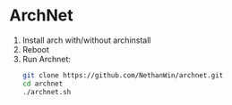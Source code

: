# ArchNet
1. Install arch with/without archinstall
2. Reboot
3. Run Archnet:
   ```bash
   git clone https://github.com/NethanWin/archnet.git
   cd archnet
   ./archnet.sh
   ```
